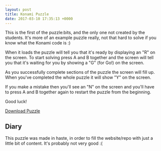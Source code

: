 ```yaml
---
layout: post
title: Konami Puzzle
date: 2017-03-10 17:35:13 +0000
---
```

This is the first of the puzzle:bits, and the only one not created by the students. It's more of an example puzzle really, not that hard to solve if you know what the Konami code is :)

When it loads the puzzle will tell you that it's ready by displaying an "R" on the screen. To start solving press A and B together and the screen will tell you that it's waiting for you by showing a "G" (for Go!) on the screen.

As you successfully complete sections of the puzzle the screen will fill up. When you've completed the whole puzzle it will show "Y" on the screen.

If you make a mistake then you'll see an "N" on the screen and you'll have to press A and B together again to restart the puzzle from the beginning.

Good luck!

[Download Puzzle](/puzzles/konami/konami.hex)


## Diary

This puzzle was made in haste, in order to fill the website/repo with just a little bit of content. It's probably not very good :(
